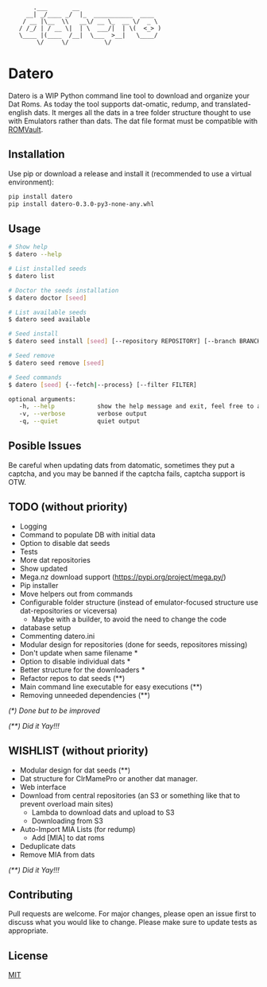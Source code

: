 ```
       .___       __
     __| _/____ _/  |_  ___________  ____
    / __ |\__  \\   __\/ __ \_  __ \/  _ \
   / /_/ | / __ \|  | \  ___/|  | \(  <_> )
   \____ |(____  /__|  \___  >__|   \____/
        \/     \/          \/
```
# Datero

Datero is a WIP Python command line tool to download and organize your Dat Roms.
As today the tool supports dat-omatic, redump, and translated-english dats.
It merges all the dats in a tree folder structure thought to use with Emulators rather than dats.
The dat file format must be compatible with [ROMVault](https://www.romvault.com/).

## Installation

Use pip or download a release and install it (recommended to use a virtual environment):

``` bash
pip install datero
pip install datero-0.3.0-py3-none-any.whl
```

## Usage

``` bash
# Show help
$ datero --help

# List installed seeds
$ datero list

# Doctor the seeds installation
$ datero doctor [seed]

# List available seeds
$ datero seed available

# Seed install
$ datero seed install [seed] [--repository REPOSITORY] [--branch BRANCH]

# Seed remove
$ datero seed remove [seed]

# Seed commands
$ datero [seed] {--fetch|--process} [--filter FILTER]

optional arguments:
   -h, --help            show the help message and exit, feel free to append to other commands
   -v, --verbose         verbose output
   -q, --quiet           quiet output
```

## Posible Issues

Be careful when updating dats from datomatic, sometimes they put a
captcha, and you may be banned if the captcha fails, captcha support is
OTW.

## TODO (without priority)

-   Logging
-   Command to populate DB with initial data
-   Option to disable dat seeds
-   Tests
-   More dat repositories
-   Show updated
-   Mega.nz download support (<https://pypi.org/project/mega.py/>)
-   Pip installer
-   Move helpers out from commands
-   Configurable folder structure (instead of emulator-focused structure use dat-repositories or viceversa)
    -   Maybe with a builder, to avoid the need to change the code
-   database setup
-   Commenting datero.ini
-   Modular design for repositories (done for seeds, repositores
    missing)
-   Don\'t update when same filename \*
-   Option to disable individual dats \*
-   Better structure for the downloaders \*
-   Refactor repos to dat seeds (\*\*)
-   Main command line executable for easy executions (\*\*)
-   Removing unneeded dependencies (\*\*)

*(\*) Done but to be improved*

*(\*\*) Did it Yay!!!*

## WISHLIST (without priority)

-   Modular design for dat seeds (\*\*)
-   Dat structure for ClrMamePro or another dat manager.
-   Web interface
-   Download from central repositories (an S3 or something like that to prevent overload main sites)
    -   Lambda to download dats and upload to S3
    -   Downloading from S3
-   Auto-Import MIA Lists (for redump)
    -   Add \[MIA\] to dat roms
-   Deduplicate dats
-   Remove MIA from dats

*(\*\*) Did it Yay!!!*

## Contributing

Pull requests are welcome. For major changes, please open an issue first
to discuss what you would like to change. Please make sure to update
tests as appropriate.

## License

[MIT](https://choosealicense.com/licenses/mit/)